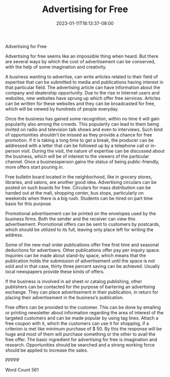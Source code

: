 ﻿---
title: "Advertising for Free"
date: 2023-01-11T18:13:37-08:00
description: "TXT Tips for Web Success"
featured_image: "/images/TXT.jpg"
tags: ["TXT"]
---

Advertising for Free

Advertising for free seems like an impossible thing when heard. But there are several ways by which the cost of advertisement can be conserved, with the help of some imagination and creativity.

A business wanting to advertise, can write articles related to their field of expertise that can be submitted to media and publications having interest in that particular field. The advertising article can have information about the company and dealership opportunity. Due to the rise in Internet users and websites, new websites have sprung up which offer free services. Articles can be written for these websites and they can be broadcasted for free, which will be viewed by hundreds of people everyday. 

Once the business has gained some recognition, within no time it will gain popularity also among the crowds. This popularity can lead to them being invited on radio and television talk shows and even to interviews. Such kind of opportunities shouldn’t be missed as they provide a chance for free promotion. If it is taking a long time to get a break, the producer can be addressed with a letter that can be followed up by a telephone call or in-person visit. During the visit, the nature of expertise can be discussed about the business, which will be of interest to the viewers of the particular channel. Once a businessperson gains the status of being public-friendly, more offers start pouring in. 

Free bulletin board located in the neighborhood, like in grocery stores, libraries, and salons, are another good idea. Advertising circulars can be posted on such boards for free. Circulars for mass distribution can be handed out at the mall, shopping center, bus stops, particularly on weekends when there is a big rush. Students can be hired on part time basis for this purpose.

Promotional advertisement can be printed on the envelopes used by the business firms. Both the sender and the receiver can view this advertisement.  Promotional offers can be sent to customers by postcards, which should be utilized to its full, leaving only place left for writing the address. 

Some of the new mail order publications offer free first time and seasonal deductions for advertisers. Other publications offer pay per inquiry space. Inquiries can be made about stand-by space, which means that the publication holds the submission of advertisement until the space is not sold and in that case, thirty three percent saving can be achieved. Usually local newspapers provide these kinds of offers. 

If the business is involved in ad sheet or catalog publishing, other publishers can be contacted for the purpose of bartering an advertising exchange. They can place advertisement in their publication, in return for placing their advertisement in the business’s publication.

Free offers can be provided to the customer. This can be done by emailing or printing newsletter about information regarding the area of interest of the targeted customers and can be made popular by using tag lines. Attach a free coupon with it, which the customers can use it for shopping, if a criterion is met like minimum purchase of $ 50. By this the response will be huge and most of them will purchase something or the other to avail the free offer. The basic ingredient for advertising for free is imagination and research. Opportunities should be searched and a strong working force should be applied to increase the sales.  

PPPPP

Word Count 561


